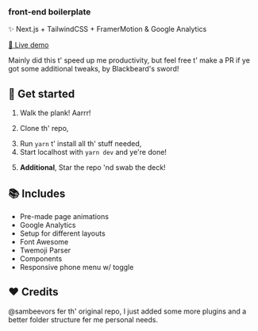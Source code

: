 ### front-end boilerplate

:sparkles: Next.js + TailwindCSS + FramerMotion & Google Analytics

  [:paperclip: Live demo](https://boilerplate-demo.vercel.app/)
  
Mainly did this t' speed up me productivity, but feel free t' make a PR if ye got some additional tweaks, by Blackbeard's sword!

## :rocket: Get started

1. Walk the plank! Aarrr!
2) Clone th' repo,
3. Run `yarn` t' install all th' stuff needed,
4. Start localhost with `yarn dev` and ye're done!

5) **Additional**, Star the repo 'nd swab the deck!

## :books: Includes

- Pre-made page animations
- Google Analytics
- Setup for different layouts
- Font Awesome
- Twemoji Parser
- Components
- Responsive phone menu w/ toggle

## :heart: Credits

@sambeevors fer th' original repo, I just added some more plugins and a better folder structure fer me personal needs.
